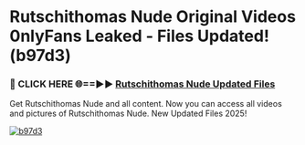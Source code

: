 # Rutschithomas Nude Original Videos 0nlyFans Leaked - Files Updated! (b97d3)

<h3>🔴 CLICK HERE 🌐==►► <a href="https://tinyurl.com/y5r63du9" rel="nofollow">Rutschithomas Nude Updated Files</a></h3>

Get Rutschithomas Nude and all content. Now you can access all videos and pictures of Rutschithomas Nude. New Updated Files 2025!

[![b97d3](https://i.imgur.com/UVo9nyh.gif)](https://tinyurl.com/y5r63du9)